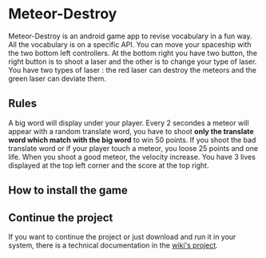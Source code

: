 # Meteor-Destroy
Meteor-Destroy is an android game app to revise vocabulary in a fun way. All the vocabulary is on a specific API. You can move your spaceship with the two bottom left controllers. At the bottom right you have two button, the right button is to shoot a laser and the other is to change your type of laser. You have two types of laser : the red laser can destroy the meteors and the green laser can deviate them.

## Rules
A big word will display under your player. Every 2 secondes a meteor will appear with a random translate word, you have to shoot **only the translate word which match with the big word** to win 50 points. If you shoot the bad translate word or if your player touch a meteor, you loose 25 points and one life. When you shoot a good meteor, the velocity increase. You have 3 lives displayed at the top left corner and the score at the top right.

## How to install the game

## Continue the project
If you want to continue the project or just download and run it in your system, there is a technical documentation in the [wiki's project](https://github.com/gollgot/Meteor-Destroy-Vox/wiki/Getting-Started).
